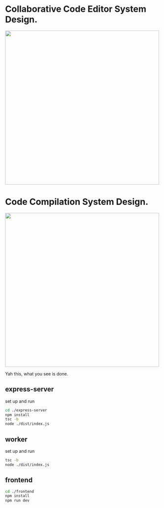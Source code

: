 # Collaborative Code Editor System Design.
<img src="https://github-production-user-asset-6210df.s3.amazonaws.com/114094586/381923509-5d086fe1-b026-4bc7-bb62-a962f1c55dd8.png?X-Amz-Algorithm=AWS4-HMAC-SHA256&X-Amz-Credential=AKIAVCODYLSA53PQK4ZA%2F20241031%2Fus-east-1%2Fs3%2Faws4_request&X-Amz-Date=20241031T110213Z&X-Amz-Expires=300&X-Amz-Signature=f73fccd377be1f68e9c0db248ed44bb46cbb7d7d0de67997e37c9cb70db8428b&X-Amz-SignedHeaders=host" width="500">

# Code Compilation System Design.
<img src="https://github-production-user-asset-6210df.s3.amazonaws.com/114094586/381923136-c8283795-c7ed-4704-aa49-1e75c678ee62.png?X-Amz-Algorithm=AWS4-HMAC-SHA256&X-Amz-Credential=AKIAVCODYLSA53PQK4ZA%2F20241031%2Fus-east-1%2Fs3%2Faws4_request&X-Amz-Date=20241031T110056Z&X-Amz-Expires=300&X-Amz-Signature=1ac67ad7afef93faddc26def785aac9ff2ed895512f8f88c0cbc99eb4ed5f474&X-Amz-SignedHeaders=host" width="500">

Yah this, what you see is done. 

## express-server

set up and run
```bash
cd ./express-server
npm install
tsc -b
node ./dist/index.js
```

## worker

set up and run
```bash
tsc -b
node ./dist/index.js
```

## frontend

```bash
cd ./frontend
npm install
npm run dev
```

